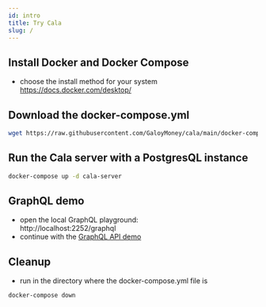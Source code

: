 ```yaml
---
id: intro
title: Try Cala
slug: /
---
```


## Install Docker and Docker Compose
* choose the install method for your system https://docs.docker.com/desktop/

## Download the docker-compose.yml
```bash
wget https://raw.githubusercontent.com/GaloyMoney/cala/main/docker-compose.yml
```

## Run the Cala server with a PostgresQL instance
```bash
docker-compose up -d cala-server
```

## GraphQL demo
* open the local GraphQL playground: <br />
http://localhost:2252/graphql
* continue with the [GraphQL API demo](/docs/demo/create-journal-and-accounts)

## Cleanup
* run in the directory where the docker-compose.yml file is
```
docker-compose down
```
